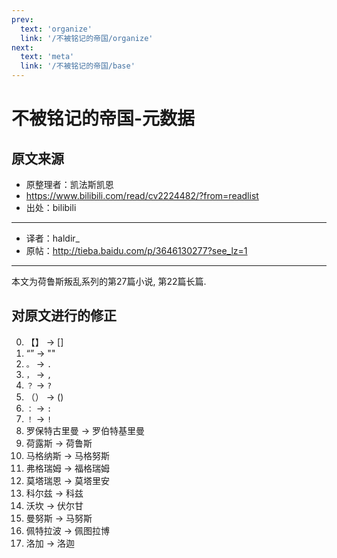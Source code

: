 ```yaml
---
prev:
  text: 'organize'
  link: '/不被铭记的帝国/organize'
next:
  text: 'meta'
  link: '/不被铭记的帝国/base'
---
```


# 不被铭记的帝国-元数据

## 原文来源

+ 原整理者：凯法斯凯恩
+ <https://www.bilibili.com/read/cv2224482/?from=readlist>
+ 出处：bilibili

------

+ 译者：haldir_
+ 原帖：<http://tieba.baidu.com/p/3646130277?see_lz=1>

------

本文为荷鲁斯叛乱系列的第27篇小说, 第22篇长篇.

## 对原文进行的修正

0. 【】 -> []
1. “” -> ""
2. `。` -> `. `
3. `，` -> `, `
4. `？` -> `? `
5. （） -> ()
6. `：` -> `: `
7. `！` -> `! `
8. 罗保特古里曼 -> 罗伯特基里曼
9. 荷露斯 -> 荷鲁斯
10. 马格纳斯 -> 马格努斯
11. 弗格瑞姆 -> 福格瑞姆
12. 莫塔瑞恩 -> 莫塔里安
13. 科尔兹 -> 科兹
14. 沃坎 -> 伏尔甘
15. 曼努斯 -> 马努斯
16. 佩特拉波 -> 佩图拉博
17. 洛加 -> 洛迦
